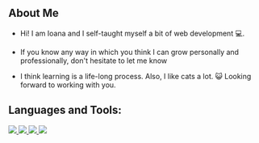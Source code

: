 ##  About Me

-  Hi! I am Ioana and I self-taught myself a bit of web development 💻.

-  If you know any way in which you think I can grow personally and professionally, don't hesitate to let me know

-  I think learning is a life-long process. Also, I like cats a lot. 😺 Looking forward to working with you.

##  Languages and Tools:
<p align="left"> 
    <a href="https://developer.mozilla.org/en-US/docs/Web/JavaScript" target="_blank"> <img src="https://img.icons8.com/color/48/000000/javascript.png%22/%3E" </a> 
    <a href="https://www.w3.org/html/" target="_blank"> <img src="https://img.icons8.com/color/48/000000/html-5.png%22/%3E" </a> 
    <a href="https://www.w3schools.com/css/" target="_blank"> <img src="https://img.icons8.com/color/48/000000/css3.png%22/%3E" </a> 
    <a href="https://www.python.org/" target="_blank"> <img src="https://img.icons8.com/color/48/000000/python.png%22/%3E" </a> 
</p>
